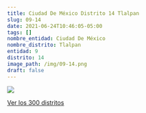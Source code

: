 ```yaml
---
title: Ciudad De México Distrito 14 Tlalpan
slug: 09-14
date: 2021-06-24T10:46:05-05:00
tags: []
nombre_entidad: Ciudad De México
nombre_distrito: Tlalpan
entidad: 9
distrito: 14
image_path: /img/09-14.png
draft: false
---
```


![](/img/09-14.png)

[Ver los 300 distritos](/docs/elecciones-2021)
